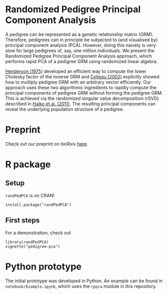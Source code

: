 # Randomized Pedigree Principal Component Analysis

A pedigree can be represented as a genetic relationship matrix (GRM). Therefore,
pedigrees can in principle be subjected to (and visualised by) principal
component analysis (PCA). However, doing this naively is very slow for large
pedigrees of, say, one million individuals. We present the Randomized Pedigree Principal
Component Analysis approach, which performs rapid PCA of a pedigree
GRM using randomized linear algebra.

[Henderson (1975)](https://doi.org/10.3168/jds.S0022-0302\(75\)84776-X) developed an
efficient way to compute the lower Cholesky factor of the inverse GRM and
[Colleau (2002)](https://doi.org/10.1186/1297-9686-34-4-409) explicitly showed
how to multiply pedigree GRM with an arbitrary vector efficiently. Our approach
uses these two algorithmic ingredients to rapidly compute the principal
components of pedigree GRM without forming the pedigree GRM. This is achieved
via the randomized singular value decomposition (rSVD) described in [Halko et
al. (2011)](http://dx.doi.org/10.1137/090771806). The resulting principal
components can reveal the underlying population structure of a pedigree.

# Preprint
Check out our preprint on bioRxiv [here](https://doi.org/10.1101/2025.03.17.643624).

# R package

## Setup
`randPedPCA` is on CRAN!
```
install.package("randPedPCA")
```
## First steps
For a demonstration, check out
```
library(randPedPCA)
vignette("pedigree-pca")
```

# Python prototype

The initial prototype was developed in Python. An example can be found in `notebook/Example.ipynb`, which uses the `rppca` module in this repository.
